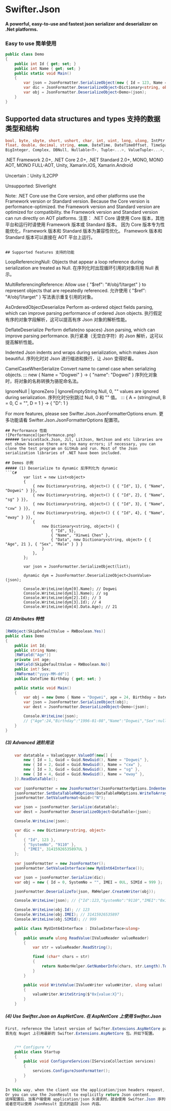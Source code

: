 # Swifter.Json
#### A powerful, easy-to-use and fastest json serializer and deserializer on .Net platforms.

### Easy to use 简单使用
```C#
public class Demo
{
    public int Id { get; set; }
    public int Name { get; set; }
    public static void Main()
    {
        var json = JsonFormatter.SerializeObject(new { Id = 123, Name = "Dogwei" });
        var dic = JsonFormatter.DeserializeObject<Dictionary<string, object>>(json);
        var obj = JsonFormatter.DeserializeObject<Demo>(json);
    }
}
```


## Supported data structures and types 支持的数据类型和结构
```C#
bool, byte, sbyte, short, ushort, char, int, uint, long, ulong, IntPtr, UIntPtr,
float, double, decimal, string, enum, DateTime, DateTimeOffset, TimeSpan, Guid,
BigInteger, Complex, DBNull, Nullable<T>, Tuple<...>, ValueTuple<...>, Version,
```
.NET Framework 2.0+, .NET Core 2.0+, .NET Standard 2.0+, MONO, MONO AOT, MONO FULL-AOT,
Unity, Xamarin.iOS, Xamarin.Android

Uncertain：Unity IL2CPP

Unsupported: Sliverlight

Note:
    .NET Core use the Core version, and other platforms use the Framework version or Standard version.
    Because the Core version is performance-optimized.
    the Framework version and Standard version are optimized for compatibility.
    the Framework version and Standard version can run directly on AOT platforms.
注意：
    .NET Core 请使用 Core 版本，其他平台和运行时请使用 Framework 版本或 Standard 版本。
    因为 Core 版本专为性能优化，Framework 版本和 Standard 版本为兼容性优化。
    Framework 版本和 Standard 版本可以直接在 AOT 平台上运行。
```

## Supported features 支持的功能
```
LoopReferencingNull:
    Objects that appear a loop reference during serialization are treated as Null.
    在序列化时出现循环引用的对象将用 Null 表示。
    
MultiReferencingReference:
    Allow use { "$ref": "#/obj/1/target" } to represent objects that are repeatedly referenced.
    允许使用 { "$ref": "#/obj/1/target" } 写法表示重复引用的对象。
    
AsOrderedObjectDeserialize
    Perform as-ordered object fields parsing, which can improve parsing performance of ordered Json objects.
    执行假定有序的对象字段解析，这可以提高有序 Json 对象的解析性能。
    
DeflateDeserialize
    Perform deflate(no spaces) Json parsing, which can improve parsing performance.
    执行紧凑（无空白字符）的 Json 解析，这可以提高解析性能。
    
Indented
    Json indents and wraps during serialization, which makes Json beautiful.
    序列化时对 Json 进行缩进和换行，让 Json 变得好看。
    
CamelCaseWhenSerialize
    Convert name to camel case when serializing objects. ::: new { Name = "Dogwei" } -> { "name": "Dogwei" }
    序列化对象时，将对象的名称转换为骆驼命名法。 
    
IgnoreNull | IgnoreZero | IgnoreEmptyString
    Null, 0, "" values are ignored during serialization. 
    序列化时分别跳过 Null, 0 和 "" 值。 ::: { A = (string)null, B = 0, C = "", D = 1 } -> { "D": 1 }
    
For more features, please see Swifter.Json.JsonFormatterOptions enum.
更多功能请看 Swifter.Json.JsonFormatterOptions 配置项。
```
## Performance 性能
![Performance](performance.png)
###### ServiceStack.Json, Jil, LitJson, NetJson and etc libraries are not shown because there are too many errors; if necessary, you can clone the test program on GitHub and run. Most of the Json serialization libraries of .NET have been included.

## Demos 示例
##### (1) Deserialize to dynamic 反序列化为 dynamic
```C#
        var list = new List<object>
        {
            { new Dictionary<string, object>() { { "Id", 1}, { "Name", "Dogwei" } }},
            { new Dictionary<string, object>() { { "Id", 2}, { "Name", "sg" } }},
            { new Dictionary<string, object>() { { "Id", 3}, { "Name", "cxw" } }},
            { new Dictionary<string, object>() { { "Id", 4}, { "Name", "eway" } }},
            {
                new Dictionary<string, object>() { 
                    { "Id", 5}, 
                    { "Name", "Xinwei Chen" }, 
                    { "Data", new Dictionary<string, object> { { "Age", 21 }, { "Sex", "Male" } } }
                }
            },
        };

        var json = JsonFormatter.SerializeObject(list);

        dynamic dym = JsonFormatter.DeserializeObject<JsonValue>(json);

        Console.WriteLine(dym[0].Name); // Dogwei
        Console.WriteLine(dym[1].Name); // sg
        Console.WriteLine(dym[2].Id); // 3
        Console.WriteLine(dym[3].Id); // 4
        Console.WriteLine(dym[4].Data.Age); // 21
```
##### (2) Attributes 特性
```C#
[RWObject(SkipDefaultValue = RWBoolean.Yes)]
public class Demo
{
    public int Id;
    public string Name;
    [RWField("Age")]
    private int age;
    [RWField(SkipDefaultValue = RWBoolean.No)]
    public int? Sex;
    [RWFormat("yyyy-MM-dd")]
    public DateTime Birthday { get; set; }

    public static void Main()
    {
        var obj = new Demo { Name = "Dogwei", age = 24, Birthday = DateTime.Parse("1996-01-08") };
        var json = JsonFormatter.SerializeObject(obj);
        var dest = JsonFormatter.DeserializeObject<Demo>(json);

        Console.WriteLine(json);
        // {"Age":24,"Birthday":"1996-01-08","Name":"Dogwei","Sex":null}
    }
}
```
##### (3) Advanced 进阶用法
```C#
    var datatable = ValueCopyer.ValueOf(new[] {
        new { Id = 1, Guid = Guid.NewGuid(), Name = "Dogwei" },
        new { Id = 2, Guid = Guid.NewGuid(), Name = "cxw" },
        new { Id = 3, Guid = Guid.NewGuid(), Name = "sg" },
        new { Id = 4, Guid = Guid.NewGuid(), Name = "eway" },
    }).ReadDataTable();
    
    var jsonFormatter = new JsonFormatter(JsonFormatterOptions.Indented);
    jsonFormatter.SetDataTableRWOptions(DataTableRWOptions.WriteToArrayFromBeginningSecondRows);
    jsonFormatter.SetValueFormat<Guid>("N");

    var json = jsonFormatter.Serialize(datatable);
    var dest = JsonFormatter.DeserializeObject<DataTable>(json);

    Console.WriteLine(json);
```
```C#
    var dic = new Dictionary<string, object>
    {
        { "Id", 123 },
        { "SystemNo", "9110" },
        { "IMEI", 31415926535897UL }
    };
    
    var jsonFormatter = new JsonFormatter();
    jsonFormatter.SetValueInterface(new MyUInt64Interface());

    var json = jsonFormatter.Serialize(dic);
    var obj = new { Id = 0, SystemNo = "", IMEI = 0UL, SIMId = 999 };

    jsonFormatter.DeserializeTo(json, RWHelper.CreateWriter(obj));

    Console.WriteLine(json); // {"Id":123,"SystemNo":"9110","IMEI":"0x1C92972436D9"}

    Console.WriteLine(obj.Id); // 123
    Console.WriteLine(obj.IMEI); // 31415926535897
    Console.WriteLine(obj.SIMId); // 999

    public class MyUInt64Interface : IValueInterface<ulong>
    {
        public unsafe ulong ReadValue(IValueReader valueReader)
        {
            var str = valueReader.ReadString();

            fixed (char* chars = str)
            {
                return NumberHelper.GetNumberInfo(chars, str.Length).ToUInt64(16);
            }
        }

        public void WriteValue(IValueWriter valueWriter, ulong value)
        {
            valueWriter.WriteString($"0x{value:X}");
        }
    }
```
##### (4) Use Swifter.Json on AspNetCore. 在 AspNetCore 上使用 Swifter.Json
```C#
First, reference the latest version of Swifter.Extensions.AspNetCore package on Nuget. And configure as follows.
首先在 Nuget 上引用最新的 Swifter.Extensions.AspNetCore 包。并如下配置。


    /** Configure */
    public class Startup
    {
        public void ConfigureServices(IServiceCollection services)
        {
            services.ConfigureJsonFormatter();
        }
    }
    
In this way, when the client use the application/json headers request, it will use Swifter.Json serialize results and deserialize parameters.
Or you can use the JsonResult to explicitly return Json content.
这样配置后，当客户端使用 application/json 头请求时，就会使用 Swifter.Json 序列化返回值或反序列化参数。
或者您可以使用 JsonResult 显式的返回 Json 内容。
```
